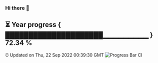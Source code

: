 ### Hi there 👋
⏳ Year progress { █████████████████████▁▁▁▁▁▁▁▁▁ } 72.34 %
---
⏰ Updated on Thu, 22 Sep 2022 00:39:30 GMT
![Progress Bar CI](https://github.com/Moyi321/Moyi321/workflows/Progress%20Bar%20CI/badge.svg)
